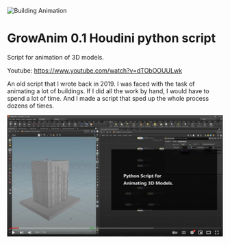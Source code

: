 ![Building Animation](https://github.com/KovalevCG/GrowAnim-houdini-python-script/blob/main/img/AnimV2_2.gif?raw=true)

# GrowAnim 0.1 Houdini python script
Script for animation of 3D models.

Youtube:
https://www.youtube.com/watch?v=dTObOOUULwk

An old script that I wrote back in 2019. I was faced with the task of animating a lot of buildings. If I did all the work by hand, I would have to spend a lot of time. And I made a script that sped up the whole process dozens of times.

[![Houdini GrowAnim Script](https://raw.githubusercontent.com/KovalevCG/GrowAnim-houdini-python-script/main/img/1651599628541.jpg)](https://www.youtube.com/watch?v=dTObOOUULwk&t=3s&ab_channel=AlexanderKovalev "Script for animation of 3d models")
